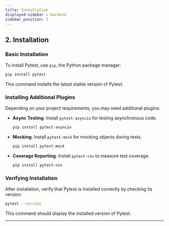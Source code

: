 ```yaml
---
title: Installation
displayed-sidebar : backend
sidebar_position: 2
---
```

## **2. Installation**

### **Basic Installation**
To install Pytest, use `pip`, the Python package manager:
```bash
pip install pytest
```
This command installs the latest stable version of Pytest.

### **Installing Additional Plugins**
Depending on your project requirements, you may need additional plugins:
- **Async Testing**: Install `pytest-asyncio` for testing asynchronous code.
  ```bash
  pip install pytest-asyncio
  ```
- **Mocking**: Install `pytest-mock` for mocking objects during tests.
  ```bash
  pip install pytest-mock
  ```
- **Coverage Reporting**: Install `pytest-cov` to measure test coverage.
  ```bash
  pip install pytest-cov
  ```

### **Verifying Installation**
After installation, verify that Pytest is installed correctly by checking its version:
```bash
pytest --version
```
This command should display the installed version of Pytest.

---